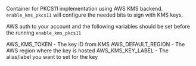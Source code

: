 Container for PKCS11 implementation using AWS KMS backend.
`enable_kms_pkcs11` will configure the needed bits to sign with KMS keys.

AWS auth to your account and the following variables should be set before the running `enable_kms_pkcs11`

AWS_KMS_TOKEN - The key ID from KMS
AWS_DEFAULT_REGION - The AWS region where the key is hosted
AWS_KMS_KEY_LABEL - The alias/label you want to set for the key

